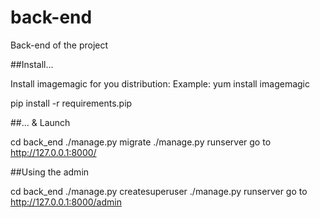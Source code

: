 # back-end
Back-end of the project

##Install...

Install imagemagic for you distribution:
Example: yum install imagemagic

pip install -r requirements.pip

##... & Launch

cd back_end
./manage.py migrate
./manage.py runserver
go to http://127.0.0.1:8000/

##Using the admin

cd back_end
./manage.py createsuperuser
./manage.py runserver
go to http://127.0.0.1:8000/admin



